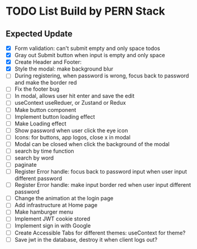 # TODO List Build by PERN Stack

## Expected Update

- [x] Form validation: can't submit empty and only space todos
- [x] Gray out Submit button when input is empty and only space
- [x] Create Header and Footer:
- [x] Style the modal: make background blur
- [ ] During registering, when password is wrong, focus back to password and make the border red
- [ ] Fix the footer bug
- [ ] In modal, allows user hit enter and save the edit
- [ ] useContext useReduer, or Zustand or Redux
- [ ] Make button component
- [ ] Implement button loading effect
- [ ] Make Loading effect
- [ ] Show password when user click the eye icon
- [ ] Icons: for buttons, app logos, close x in modal
- [ ] Modal can be closed when click the background of the modal
- [ ] search by time function
- [ ] search by word
- [ ] paginate
- [ ] Register Error handle: focus back to password input when user input different password
- [ ] Register Error handle: make input border red when user input different password
- [ ] Change the animation at the login page
- [ ] Add infrastructure at Home page
- [ ] Make hamburger menu
- [ ] Implement JWT cookie stored
- [ ] Implement sign in with Google
- [ ] Create Accessible Tabs for different themes: useContext for theme?
- [ ] Save jwt in the database, destroy it when client logs out?
